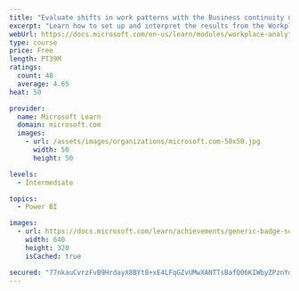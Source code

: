 ```yaml
---
title: "Evaluate shifts in work patterns with the Business continuity dashboard in Microsoft Workplace Analytics"
excerpt: "Learn how to set up and interpret the results from the Workplace Analytics Power BI Business continuity dashboard. Generate insights from the behavioral data to help navigate shifts in employee and team work patterns."
webUrl: https://docs.microsoft.com/en-us/learn/modules/workplace-analytics-business-continuity/
type: course
price: Free
length: PT39M
ratings:
  count: 40
  average: 4.65
heat: 50

provider:
  name: Microsoft Learn
  domain: microsoft.com
  images:
    - url: /assets/images/organizations/microsoft.com-50x50.jpg
      width: 50
      height: 50

levels:
  - Intermediate

topics:
  - Power BI

images:
  - url: https://docs.microsoft.com/learn/achievements/generic-badge-social.png
    width: 640
    height: 320
    isCached: true

secured: "77nkauCvrzFvB9HrdayX8BYt8+xE4LFqGZvUMwXANTTsBafQ06KIWbyZPznYoq64t2+xTE7kTKQr7sCJRzbYKp/puyJ0acAdshjyP5F4qRG1Wxf8ZPKUJ2CGm1gWcRBtt6nsZsQCOWSVEy6Z7hzsiYTlLkHHWwYyxfR5LnLp1f1ZbaUm6ezzYmTEZEjPB8ZWUJelyUao63qwrdcvQzan+2EivJMYT68R7if7SLHmg29AQVRyi4+lPlECkqbCDVRYDHCKT+2KDibckJyU9qj3idl7vnP54DgDF/mW7HRYvqpar0RrugQE4dymp2RY+T8v8fkHUOF/p1kFeFh9J9cAIDCbMgoiWuajosi3n6fr2606IVkR5MIMndyirebA5malOTXYhzjfSLmltbTZVUMV7jExkhJ6UV6082bu0bzQJ5A=;sCjxWLUuN85kHTjIjoJaQA=="
---
```


